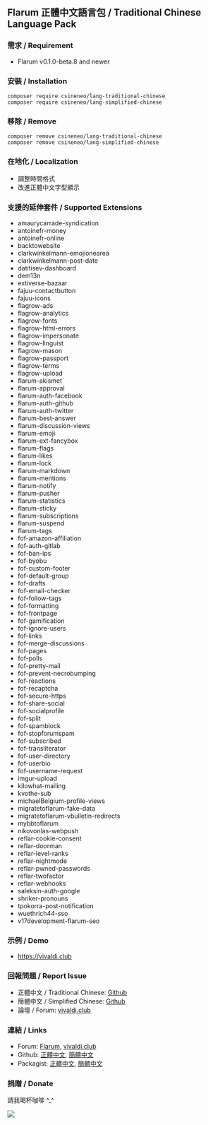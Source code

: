 ## Flarum 正體中文語言包 / Traditional Chinese Language Pack

### 需求 / Requirement
  - Flarum v0.1.0-beta.8 and newer

### 安裝 / Installation
```
composer require csineneo/lang-traditional-chinese
composer require csineneo/lang-simplified-chinese
```

### 移除 / Remove
```
composer remove csineneo/lang-traditional-chinese
composer remove csineneo/lang-simplified-chinese
```

### 在地化 / Localization
  - 調整時間格式
  - 改進正體中文字型顯示

### 支援的延伸套件 / Supported Extensions
  - amaurycarrade-syndication
  - antoinefr-money
  - antoinefr-online
  - backtowebsite
  - clarkwinkelmann-emojionearea
  - clarkwinkelmann-post-date
  - datitisev-dashboard
  - dem13n
  - extiverse-bazaar
  - fajuu-contactbutton
  - fajuu-icons
  - flagrow-ads
  - flagrow-analytics
  - flagrow-fonts
  - flagrow-html-errors
  - flagrow-impersonate
  - flagrow-linguist
  - flagrow-mason
  - flagrow-passport
  - flagrow-terms
  - flagrow-upload
  - flarum-akismet
  - flarum-approval
  - flarum-auth-facebook
  - flarum-auth-github
  - flarum-auth-twitter
  - flarum-best-answer
  - flarum-discussion-views
  - flarum-emoji
  - flarum-ext-fancybox
  - flarum-flags
  - flarum-likes
  - flarum-lock
  - flarum-markdown
  - flarum-mentions
  - flarum-notify
  - flarum-pusher
  - flarum-statistics
  - flarum-sticky
  - flarum-subscriptions
  - flarum-suspend
  - flarum-tags
  - fof-amazon-affiliation
  - fof-auth-gitlab
  - fof-ban-ips
  - fof-byobu
  - fof-custom-footer
  - fof-default-group
  - fof-drafts
  - fof-email-checker
  - fof-follow-tags
  - fof-formatting
  - fof-frontpage
  - fof-gamification
  - fof-ignore-users
  - fof-links
  - fof-merge-discussions
  - fof-pages
  - fof-polls
  - fof-pretty-mail
  - fof-prevent-necrobumping
  - fof-reactions
  - fof-recaptcha
  - fof-secure-https
  - fof-share-social
  - fof-socialprofile
  - fof-split
  - fof-spamblock
  - fof-stopforumspam
  - fof-subscribed
  - fof-transliterator
  - fof-user-directory
  - fof-userbio
  - fof-username-request
  - imgur-upload
  - kilowhat-mailing
  - kvothe-sub
  - michaelBelgium-profile-views
  - migratetoflarum-fake-data
  - migratetoflarum-vbulletin-redirects
  - mybbtoflarum
  - nikovonlas-webpush
  - reflar-cookie-consent
  - reflar-doorman
  - reflar-level-ranks
  - reflar-nightmode
  - reflar-pwned-passwords
  - reflar-twofactor
  - reflar-webhooks
  - saleksin-auth-google
  - shriker-pronouns
  - tpokorra-post-notification
  - wuethrich44-sso
  - v17development-flarum-seo

### 示例 / Demo
  - https://vivaldi.club 

### 回報問題 / Report Issue
  - 正體中文 / Traditional Chinese: [Github](https://github.com/Csineneo/lang-traditional-chinese/issues)
  - 簡體中文 / Simplified Chinese: [Github](https://github.com/Csineneo/lang-simplified-chinese/issues)
  - 論壇 / Forum: [vivaldi.club](https://vivaldi.club/t/flarum)

### 連結 / Links
  - Forum: [Flarum](https://discuss.flarum.org/d/17954), [vivaldi.club](https://vivaldi.club/d/8298)
  - Github: [正體中文](https://github.com/Csineneo/lang-traditional-chinese), [簡體中文](https://github.com/Csineneo/lang-simplified-chinese)
  - Packagist: [正體中文](https://packagist.org/packages/csineneo/lang-traditional-chinese), [簡體中文](https://packagist.org/packages/csineneo/lang-simplified-chinese)

### 捐贈 / Donate
請我喝杯咖啡 \^_\^

![](https://awk.tw/assets/images/reward.jpg)
